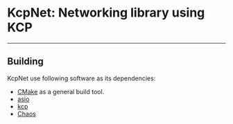 # **KcpNet: Networking library using KCP**
***

## **Building**
KcpNet use following software as its dependencies:

  * [CMake](https://cmake.org/) as a general build tool.
  * [asio](https://github.com/chriskohlhoff/asio)
  * [kcp](https://github.com/skywind3000/kcp)
  * [Chaos](https://github.com/ASMlover/Chaos)
